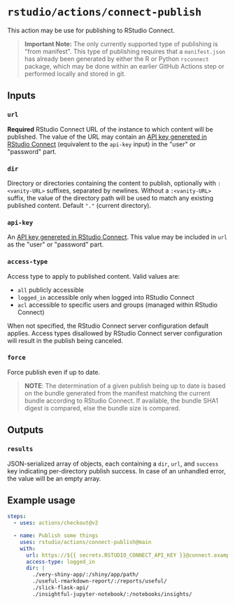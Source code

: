 # `rstudio/actions/connect-publish`

This action may be use for publishing to RStudio Connect.

> **Important Note:** The only currently supported type of
> publishing is "from manifest". This type of publishing requires
> that a `manifest.json` has already been generated by either the R
> or Python `rsconnect` package, which may be done within an
> earlier GitHub Actions step or performed locally and stored in
> git.

## Inputs

### `url`

**Required** RStudio Connect URL of the instance to which content
will be published. The value of the URL may contain an [API key
genereted in RStudio
Connect](https://docs.rstudio.com/connect/__unreleased__/user/api-keys/)
(equivalent to the `api-key` input) in the "user" or "password"
part.

### `dir`

Directory or directories containing the content to publish,
optionally with `:<vanity-URL>` suffixes, separated by newlines.
Without a `:<vanity-URL>` suffix, the value of the directory path
will be used to match any existing published content. Default `"."`
(current directory).

### `api-key`

An [API key genereted in RStudio
Connect](https://docs.rstudio.com/connect/__unreleased__/user/api-keys/).
This value may be included in `url` as the "user" or "password"
part.

### `access-type`

Access type to apply to published content. Valid values are:

- `all`  publicly accessible
- `logged_in` accessible only when logged into RStudio Connect
- `acl` accessible to specific users and groups (managed within RStudio Connect)

When not specified, the RStudio Connect server configuration
default applies. Access types disallowed by RStudio Connect server
configuration will result in the publish being canceled.

### `force`

Force publish even if up to date.

> **NOTE**: The determination of a given publish being up to date
> is based on the bundle generated from the manifest matching the
> current bundle according to RStudio Connect. If available, the
> bundle SHA1 digest is compared, else the bundle size is compared.

## Outputs

### `results`

JSON-serialized array of objects, each containing a `dir`, `url`,
and `success` key indicating per-directory publish success. In case
of an unhandled error, the value will be an empty array.

## Example usage

```yaml
steps:
  - uses: actions/checkout@v2

  - name: Publish some things
    uses: rstudio/actions/connect-publish@main
    with:
      url: https://${{ secrets.RSTUDIO_CONNECT_API_KEY }}@connect.example.org
      access-type: logged_in
      dir: |
        ./very-shiny-app/:/shiny/app/path/
        ./useful-rmarkdown-report/:/reports/useful/
        ./slick-flask-api/
        ./insightful-jupyter-notebook/:/notebooks/insights/
```
